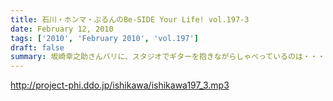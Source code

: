 ```yaml
---
title: 石川・ホンマ・ぶるんのBe-SIDE Your Life! vol.197-3
date: February 12, 2010
tags: ['2010', 'February 2010', 'vol.197']
draft: false
summary: 坂崎幸之助さんバリに、スタジオでギターを抱きながらしゃべっているのは・・・「オリジナル作成」「お茶の水」「スタジオ入り」などなんともな会話が展開中。そんなマンゴースタジオ。NAMAE
---
```


http://project-phi.ddo.jp/ishikawa/ishikawa197_3.mp3